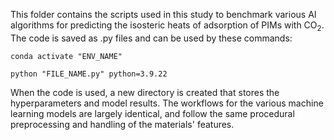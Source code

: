 This folder contains the scripts used in this study to benchmark various AI algorithms for predicting the isosteric heats of adsorption of PIMs with CO<sub>2</sub>. The code is saved as .py files and can be used by these commands:  


<pre><code>conda activate "ENV_NAME"</code></pre>

<pre><code>python "FILE_NAME.py" python=3.9.22</code></pre>

When the code is used, a new directory is created that stores the hyperparameters and model results. The workflows for the various machine learning models are largely identical, and follow the same procedural preprocessing and handling of the materials' features.  
